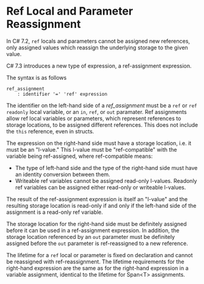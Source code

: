
Ref Local and Parameter Reassignment
====================================

In C# 7.2, `ref` locals and parameters cannot be assigned new references,
only assigned values which reassign the underlying storage to the given value.

C# 7.3 introduces a new type of expression, a ref-assignment expression.

The syntax is as follows

```
ref_assignment
    : identifier '=' 'ref' expression
```

The identifier on the left-hand side of a *ref_assignment* must be a `ref` or
`ref readonly` local variable, or an `in`, `ref`, or `out` paramater. Ref
assignments allow ref local variables or parameters, which represent
references to storage locations, to be assigned different references. This does
not include the `this` reference, even in structs.

The expression on the right-hand side must have a storage location, i.e. it must
be an "l-value." This l-value must be "ref-compatible" with the variable being
ref-assigned, where ref-compatible means:

* The type of left-hand side and the type of the right-hand side must have an 
  identity conversion between them.
* Writeable ref variables cannot be assigned read-only l-values. Readonly ref
  variables can be assigned either read-only or writeable l-values.
  
The result of the ref-assignment expression is itself an "l-value" and the
resulting storage location is read-only if and only if the left-hand side of
the assignment is a read-only ref variable.

The storage location for the right-hand side must be definitely assigned
before it can be used in a ref-assignment expression. In addition, the
storage location referenced by an `out` parameter must be definitely assigned
before the `out` parameter is ref-reassigned to a new reference.

The lifetime for a `ref` local or parameter is fixed on declaration and
cannot be reassigned with ref-reassignment. The lifetime requirements for the
right-hand expression are the same as for the right-hand expression in a
variable assignment, identical to the lifetime for Span&lt;T> assignments.
